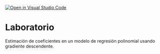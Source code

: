 [![Open in Visual Studio Code](https://classroom.github.com/assets/open-in-vscode-718a45dd9cf7e7f842a935f5ebbe5719a5e09af4491e668f4dbf3b35d5cca122.svg)](https://classroom.github.com/online_ide?assignment_repo_id=12741613&assignment_repo_type=AssignmentRepo)
# Laboratorio

Estimación de coeficientes en un modelo de regresión polinomial usando gradiente descendente.
